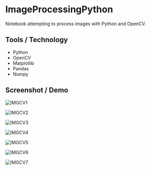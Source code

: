 # ImageProcessingPython

Notebook attempting to process images with Python and OpenCV.

## Tools / Technology

- Python
- OpenCV
- Matplotlib
- Pandas
- Numpy

## Screenshot / Demo
  
![IMGCV1](https://github.com/GerardRosario/ImageProcessingPython/assets/55461102/8ada4957-8c49-4c6c-9b5a-f76a6814c947)
  
![IMGCV2](https://github.com/GerardRosario/ImageProcessingPython/assets/55461102/28162cff-4ce3-4c06-b9ae-d5e5c93fa9da)

![IMGCV3](https://github.com/GerardRosario/ImageProcessingPython/assets/55461102/667a76ee-b1f7-47f0-992a-ece7f666a5c9)

![IMGCV4](https://github.com/GerardRosario/ImageProcessingPython/assets/55461102/99a4a4c4-6217-43a6-98eb-64c889433573)

![IMGCV5](https://github.com/GerardRosario/ImageProcessingPython/assets/55461102/14f7ff6c-dfa2-4acc-89e2-cfb2988a66b6)

![IMGCV6](https://github.com/GerardRosario/ImageProcessingPython/assets/55461102/b4761f15-e72d-47cd-b9b3-17fb97df0137)

![IMGCV7](https://github.com/GerardRosario/ImageProcessingPython/assets/55461102/d296d417-7022-4297-a18c-37a41efcd7a4)

